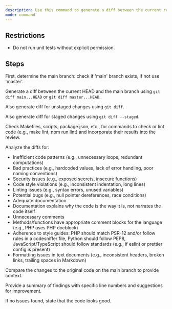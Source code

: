 ```yaml
---
description: Use this command to generate a diff between the current repository state and the main branch (master if main doesn't exist), then review the changes for inefficient and bad practice code.
mode: command
---
```


## Restrictions

- Do not run unit tests without explicit permission.

## Steps

First, determine the main branch: check if 'main' branch exists, if not use 'master'.

Generate a diff between the current HEAD and the main branch using `git diff main...HEAD` or `git diff master...HEAD`.

Also generate diff for unstaged changes using `git diff`.

Also generate diff for staged changes using `git diff --staged`.

Check Makefiles, scripts, package.json, etc., for commands to check or lint code (e.g., make lint, npm run lint) and incorporate their results into the review.

Analyze the diffs for:

- Inefficient code patterns (e.g., unnecessary loops, redundant computations)
- Bad practices (e.g., hardcoded values, lack of error handling, poor naming conventions)
- Security issues (e.g., exposed secrets, insecure functions)
- Code style violations (e.g., inconsistent indentation, long lines)
- Linting issues (e.g., syntax errors, unused variables)
- Potential bugs (e.g., null pointer dereferences, race conditions)
- Adequate documentation
- Documentation explains why the code is the way it is, not narrates the code itself
- Unnecessary comments
- Methods/functions have appropriate comment blocks for the language (e.g., PHP uses PHP docblock)
- Adherence to style guides: PHP should match PSR-12 and/or follow rules in a codesniffer file, Python should follow PEP8, JavaScript/TypeScript should follow standards (e.g., if eslint or prettier config is present)
- Formatting issues in text documents (e.g., inconsistent headers, broken links, trailing spaces in Markdown)

Compare the changes to the original code on the main branch to provide context.

Provide a summary of findings with specific line numbers and suggestions for improvement.

If no issues found, state that the code looks good.

